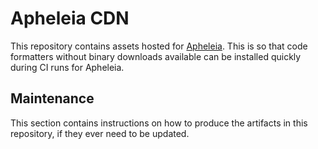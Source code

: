 # Apheleia CDN

This repository contains assets hosted for
[Apheleia](https://github.com/raxod502/apheleia). This is so that code
formatters without binary downloads available can be installed quickly
during CI runs for Apheleia.

## Maintenance

This section contains instructions on how to produce the artifacts in
this repository, if they ever need to be updated.
